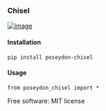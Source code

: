 ### Chisel
[![image](https://img.shields.io/pypi/v/poseydon-chisel.svg)](https://pypi.python.org/pypi/poseydon-chisel)

#### Installation

```
pip install poseydon-chisel
```
#### Usage
```
from poseydon_chisel import * 
```

Free software: MIT license
  
